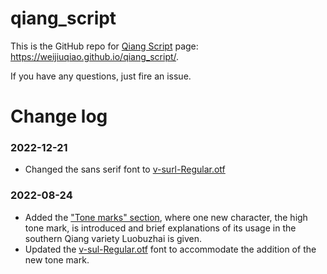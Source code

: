# qiang_script

This is the GitHub repo for [Qiang Script](https://weijiuqiao.github.io/qiang_script/) page: <https://weijiuqiao.github.io/qiang_script/>.

If you have any questions, just fire an issue.

# Change log
### 2022-12-21
- Changed the sans serif font to [v-surl-Regular.otf](https://github.com/weijiuqiao/qiang_script/raw/main/font/v-surl-Regular.otf)
### 2022-08-24
- Added the ["Tone marks" section](https://weijiuqiao.github.io/qiang_script/#tone), where one new character, the high tone mark, is introduced and brief explanations of its usage in the southern Qiang variety Luobuzhai is given.
- Updated the [v-sul-Regular.otf](https://github.com/weijiuqiao/qiang_script/raw/main/font/v-sul-Regular.otf) font to accommodate the addition of the new tone mark.